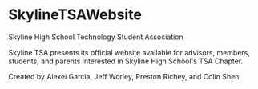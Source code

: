 # SkylineTSAWebsite

Skyline High School Technology Student Association

Skyline TSA presents its official website available for advisors, members, students, and parents interested in Skyline High School's TSA Chapter.

Created by Alexei Garcia, Jeff Worley, Preston Richey, and Colin Shen
